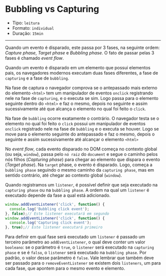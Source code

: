 # Bubbling vs Capturing

* Tipo: `leitura`
* Formato: `individual`
* Duração: `15min`

***

Quando um evento é disparado, este passa por 3 fases, na seguinte ordem:
*Capture phase*, *Target phase* e *Bubbling phase*. O fato de passar pelas 3
fases é chamado *event flow*.

Quando um evento é disparado em um elemento que possui elementos pais, os
navegadores modernos executam duas fases diferentes, a fase de `capturing` e a
fase de `bubbling`.

Na fase de captura o navegador comprova se o antepassado mais externo do
elemento `<html>` tem um manipulador de eventos `onclick` registrando nele na
fase de `capturing`, e o executa se sim. Logo passa para o elemento seguinte
dentro do `<html>` e faz o mesmo, depois no seguinte e assim sucessivamente até
que alcança o elemento no qual foi feito o `click`.

Na fase de `bubbling` ocorre exatamente o contrário. O navegador testa se o
elemento no qual foi feito o `click` possui um manipulador de eventos `onclick`
registrado nele na fase de `bubbling` e o executa se houver. Logo se move para o
elemento seguinte do antepassado e faz o mesmo, depois o seguinte e assim
sucessivamente até alcançar o elemento `<html>`

No *event flow*, cada evento disparado no DOM começa no contexto global (ou
seja, `window`), passa pelo `nó raiz` do `document` e segue o caminho pelos nós
filhos (*Capturing phase*) para chegar ao elemento que dispara o evento (*Target
phase*). Na `target` phase, o evento é disparado. Logo, começa a `bubbling
phase` seguindo o mesmo caminho da `capturing phase`, mas em sentido contrário,
até chegar ao contexto global (`window`).

Quando registramos um `listener`, é possível definir que seja executado na
`capturing phase` ou na `bubbling phase`. A ordem na qual um `listener` é
executado depende da fase a qual está adicionado.

```js
window.addEventListener('click', function() {
  console.log('Bubbling click event');
}, false);// Este listener executará em segundo
window.addEventListener('click', function() {
  console.log('Capturing click event');
}, true);// Este listener executará primeiro
```

Para definir em qual fase será executado um `listener` é passado um terceiro
parâmetro ao `addEventListener`, o qual deve conter um valor `booleano`: se o
parâmetro é `true`, o `listener` será executado na `capturing phase` e se é
`falso`, o `listener` será executado na `bubbling phase`. Por padrão, o valor
desse parâmetro é `false`. Vale lembrar que também deve ser passado para o
`removeEventListener` se existem dois `listeners`, um para cada fase, que
apontem para o mesmo evento e elemento.
